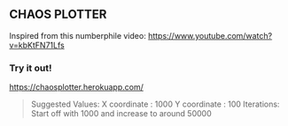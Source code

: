 ## CHAOS PLOTTER

Inspired from this numberphile video: https://www.youtube.com/watch?v=kbKtFN71Lfs

### Try it out!
https://chaosplotter.herokuapp.com/

> Suggested Values: X coordinate : 1000
                    Y coordinate : 100
                    Iterations: Start off with 1000 and increase to around 50000
